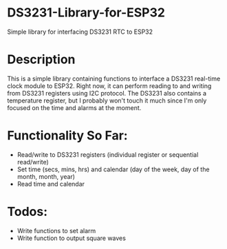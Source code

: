 # DS3231-Library-for-ESP32
Simple library for interfacing DS3231 RTC to ESP32

# Description
This is a simple library containing functions to interface a DS3231 real-time clock module to ESP32. Right now, it can perform reading to and writing from DS3231 registers using I2C protocol. The DS3231 also contains a temperature register, but I probably won't touch it much since I'm only focused on the time and alarms at the moment.

# Functionality So Far:
  - Read/write to DS3231 registers (individual register or sequential read/write)
  - Set time (secs, mins, hrs) and calendar (day of the week, day of the month, month, year)
  - Read time and calendar

# Todos:
  - Write functions to set alarm
  - Write function to output square waves

